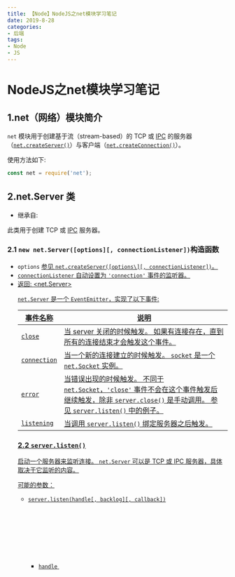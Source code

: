 ```yaml
---
title: 【Node】NodeJS之net模块学习笔记
date: 2019-8-28
categories: 
- 后端
tags: 
- Node
- JS
---
```


# NodeJS之net模块学习笔记

## 1.net（网络）模块简介

`net` 模块用于创建基于流（stream-based）的 TCP 或 [IPC](http://nodejs.cn/s/rAdYjf) 的服务器（[`net.createServer()`](http://nodejs.cn/s/e8cikS)）与客户端（[`net.createConnection()`](http://nodejs.cn/s/RTNxdX)）。

使用方法如下:

```js
const net = require('net');
```

## 2.net.Server 类

- 继承自: [<EventEmitter>](http://nodejs.cn/s/pGAddE)

此类用于创建 TCP 或 [IPC](http://nodejs.cn/s/rAdYjf) 服务器。

### 2.1 `new net.Server([options][, connectionListener])`构造函数

- `options` [<Object>](http://nodejs.cn/s/jzn6Ao) 参见 [`net.createServer([options\][, connectionListener])`](http://nodejs.cn/s/e8cikS)。
- `connectionListener` [<function>](http://nodejs.cn/s/ceTQa6) 自动设置为 [`'connection'`](http://nodejs.cn/s/4qU2j9) 事件的监听器。
- 返回: [<net.Server>](http://nodejs.cn/s/gBYjux)

`net.Server` 是一个 [`EventEmitter`](http://nodejs.cn/s/pGAddE)，实现了以下事件:

| 事件名称     | 说明                                                         |
| ------------ | ------------------------------------------------------------ |
| `close`      | 当 server 关闭的时候触发。 如果有连接存在，直到所有的连接结束才会触发这个事件。 |
| `connection` | 当一个新的连接建立的时候触发。 `socket` 是一个 `net.Socket` 实例。 |
| `error`      | 当错误出现的时候触发。 不同于 [`net.Socket`](http://nodejs.cn/s/wsJ1o1)，[`'close'`](http://nodejs.cn/s/3c6jjk) 事件不会在这个事件触发后继续触发，除非 [`server.close()`](http://nodejs.cn/s/zZ874N) 是手动调用。 参见 [`server.listen()`](http://nodejs.cn/s/xGksiu) 中的例子。 |
| `listening`  | 当调用 [`server.listen()`](http://nodejs.cn/s/xGksiu) 绑定服务器之后触发。 |

### 2.2 `server.listen()`

启动一个服务器来监听连接。 `net.Server` 可以是 TCP 或 [IPC](http://nodejs.cn/s/rAdYjf) 服务器，具体取决于它监听的内容。

可能的参数：

- `server.listen(handle[, backlog][, callback])`
  - `handle` [<object>](http://nodejs.cn/s/jzn6Ao)
  - `backlog` [<number>](http://nodejs.cn/s/SXbo1v) [`server.listen()`](http://nodejs.cn/s/xGksiu) 函数的通用参数。
  - `callback` [<funtion>](http://nodejs.cn/s/ceTQa6)
  - 返回: [<net.server>](http://nodejs.cn/s/gBYjux)
- `server.listen(options[, callback])`option参数：
  - `port` [<number>](http://nodejs.cn/s/SXbo1v)
  - `host` [<host>](http://nodejs.cn/s/9Tw2bK)
  - `path` [<string>](http://nodejs.cn/s/9Tw2bK) 如果指定了 `port` 参数则会被忽略。查看[识别 IPC 连接的路径。](http://nodejs.cn/s/tNVQV4)。
  - `backlog` [<number>](http://nodejs.cn/s/SXbo1v) [`server.listen()`](http://nodejs.cn/s/xGksiu) 函数的通用参数。
  - `exclusive` [<boolean>](http://nodejs.cn/s/jFbvuT) **默认值:** `false`。
  - `readableAll` [<boolean>](http://nodejs.cn/s/jFbvuT) 对于 IPC 服务器，使管道对所有用户都可读。**默认值:** `false`。
  - `writableAll` [<boolean>](http://nodejs.cn/s/jFbvuT) 对于 IPC 服务器，使管道对所有用户都可写。**默认值:** `false`。
  - `ipv6Only` [<boolean>](http://nodejs.cn/s/jFbvuT) 对于 TCP 服务器，将 `ipv6Only` 设置为 `true` 将会禁用双栈支持，即绑定到主机 `::` 不会使 `0.0.0.0` 绑定。**默认值:** `false`。
- `server.listen(path[, backlog][, callback])`用于 [IPC](http://nodejs.cn/s/rAdYjf) 服务器。
  - `path` [<string>](http://nodejs.cn/s/9Tw2bK) 如果指定了 `port` 参数则会被忽略。查看[识别 IPC 连接的路径。](http://nodejs.cn/s/tNVQV4)。
  - `backlog` [<number>](http://nodejs.cn/s/SXbo1v) [`server.listen()`](http://nodejs.cn/s/xGksiu) 函数的通用参数。
- `server.listen([port[,host[,backlog]]][,callback])` 用于 TCP 服务器。最常用
  - `port` [<number>](http://nodejs.cn/s/SXbo1v)
  - `host` [<host>](http://nodejs.cn/s/9Tw2bK)
  - `backlog` [<number>](http://nodejs.cn/s/SXbo1v) [`server.listen()`](http://nodejs.cn/s/xGksiu) 函数的通用参数。

这个函数是异步的。当服务器开始监听时，会触发 [`'listening'`](http://nodejs.cn/s/gimdsR) 事件。 最后一个参数 `callback` 将被添加为 [`'listening'`](http://nodejs.cn/s/gimdsR) 事件的监听器。

所有的 `listen()` 方法都可以使用一个 `backlog` 参数来指定待连接队列的最大长度。 此参数的默认值是 511 (不是512）。

所有的 [`net.Socket`](http://nodejs.cn/s/wsJ1o1) 都被设置为 `SO_REUSEADDR` (详见 [`socket(7)`](http://nodejs.cn/s/6qFPUH))。

当且仅当上次调用 `server.listen()` 发生错误或已经调用 `server.close()` 时，才能再次调用 `server.listen()` 方法。否则将抛出 `ERR_SERVER_ALREADY_LISTEN` 错误。

监听时最常见的错误之一是 `EADDRINUSE`。 这是因为另一个服务器已正在监听请求的 `port`/`path`/`handle`。 处理此问题的一种方法是在一段时间后重试：

```js
server.on('error', (e) => {
  if (e.code === 'EADDRINUSE') {
    console.log('地址正被使用，重试中...');
    setTimeout(() => {
      server.close();
      server.listen(PORT, HOST);
    }, 1000);
  }
});
```

### 2.3 `server.address()`

- 返回: [<object>](http://nodejs.cn/s/jzn6Ao) | [<string>](http://nodejs.cn/s/9Tw2bK) | [<null>](http://nodejs.cn/s/334hvC)

如果在 IP socket 上监听，则返回操作系统报告的绑定的 `address`、地址 `family` 名称、以及服务器 `port`（用于查找在获取操作系统分配的地址时分配的端口）：`{ port: 12346, family: 'IPv4', address: '127.0.0.1' }`。

对于在管道或 Unix 域套接字上监听的 server，该名称将返回为字符串。

```js
const server = net.createServer((socket) => {
  socket.end('再见\n');
}).on('error', (err) => {
  // 处理错误
  throw err;
});

// 获取任意未使用的端口。
server.listen(() => {
  console.log('打开服务器', server.address());
});
```

在 `'listening'` 事件被触发之前、或在调用 `server.close()` 之后， `server.address()` 返回 `null`。

### 2.4 `server.close([callback])`

- `callback` [<function>](http://nodejs.cn/s/ceTQa6) 当 server 被关闭时调用。
- 返回: [<net.Server>](http://nodejs.cn/s/gBYjux)

阻止 server 接受新的连接并保持现有的连接。 该函数是异步的，server 将在所有连接结束后关闭并触发 [`'close'`](http://nodejs.cn/s/3c6jjk) 事件。 可选的 `callback` 将在 `'close'` 事件发生时被调用。 与 `'close'` 事件不同的是，如果 server 在关闭时未打开，回调函数被调用时会传入一个 `Error` 对象作为唯一参数。

## 3.net.Socket 类

- 继承自: [<stream.Duplex>](http://nodejs.cn/s/2iRabr)

此类是 TCP 套接字或流式 [IPC](http://nodejs.cn/s/rAdYjf) 端点的抽象（在 Windows 上使用命名管道，否则使用 Unix 域套接字）。 它也是一个 [`EventEmitter`](http://nodejs.cn/s/pGAddE)。

`net.Socket` 可以由用户创建并且直接地与服务器进行交互。 例如，它由 [`net.createConnection()`](http://nodejs.cn/s/RTNxdX) 返回，因此用户可以使用它与服务器进行通信。

它也可以由 Node.js 创建，并在收到连接时传给用户。 例如，将它传给 [`net.Server`](http://nodejs.cn/s/gBYjux) 上触发的 [`'connection'`](http://nodejs.cn/s/4qU2j9) 事件的监听器，因此用户可以使用它与客户端进行交互。

### 3.1 `new net.Socket([options])`构造函数

- `options` [<object>](http://nodejs.cn/s/jzn6Ao) 可用选项有
  - `fd` [<number>](http://nodejs.cn/s/SXbo1v) 如果指定了该参数，则使用一个给定的文件描述符包装一个已存在的 socket，否则将创建一个新的 socket。
  - `allowHalfOpen` [<boolean>](http://nodejs.cn/s/jFbvuT) 指示是否允许半打开的 TCP 连接。详情查看 [`net.createServer()`](http://nodejs.cn/s/e8cikS) 和 [`'end'`](http://nodejs.cn/s/Hxzmh3) 事件。**默认值:** `false`。
  - `readable` [<boolean>](http://nodejs.cn/s/jFbvuT) 当传递了 `fd` 时允许读取 socket，否则忽略。**默认值:** `false`。
  - `writable` [<boolean>](http://nodejs.cn/s/jFbvuT) 当传递了 `fd` 时允许写入 socket，否则忽略。**默认值:** `false`。
- 返回: [<net.Socket>](http://nodejs.cn/s/wsJ1o1)

创建一个 socket 对象。 新创建的 socket 可以是 TCP socket 也可以是 [IPC](http://nodejs.cn/s/rAdYjf) 端点流，取决于它连接 [`connect()`](http://nodejs.cn/s/fGCDDg) 到什么。

### 3.2 socket事件

| 事件名称  | 描述                                                         |
| --------- | ------------------------------------------------------------ |
| `close`   | 一旦 socket 完全关闭就发出该事件。参数 `had_error` 是 boolean 类型，表明 socket 被关闭是否取决于传输错误。 |
| `connect` | 当一个 socket 连接成功建立的时候触发该事件。 查看 [`net.createConnection()`](http://nodejs.cn/s/RTNxdX)。 |
| `data`    | 当接收到数据的时触发该事件。`data` 参数是一个 `Buffer` 或 `String`。数据编码由 [`socket.setEncoding()`](http://nodejs.cn/s/2Vxp3Q) 设置。 |
| `drain`   | 当写入缓冲区变为空时触发。可以用来做上传节流。也可以查看：`socket.write()` 的返回值。 |
| `end`     | 当 socket 的另一端发送一个 FIN 包的时候触发，从而结束 socket 的可读端。 |
| `error`   | 当错误发生时触发。`'close'` 事件也会紧接着该事件被触发。     |
| `lookup`  | 在找到主机之后创建连接之前触发。                             |
| `timeout` | 当 socket 超时的时候触发。该事件只是用来通知 socket 已经闲置。用户必须手动关闭。也可以查看：[`socket.setTimeout()`](http://nodejs.cn/s/XC4Yyj)。 |
| `ready`   | `socket`准备好使用时触发，`'connect'` 后立即触发。           |

### 3.3 `socket.address()`

- 返回: [<object>](http://nodejs.cn/s/jzn6Ao)

返回操作系统报告的 socket 的 `address`、地址的 `family` 名称、以及 `port`： `{ port: 12346, family: 'IPv4', address: '127.0.0.1' }`。

### 3.4 `socket.connect()`

在给定的`socket`上启动一个连接。

- `socket.connect(options[, connectListener])`

  ​	对于 TCP 连接，可用的 `options` 有：

  - `port` [<number>](http://nodejs.cn/s/SXbo1v) 必须。`socket`要连接的端口。
  - `host` [<string>](http://nodejs.cn/s/9Tw2bK) `socket`要连接的主机。**默认值:** `'localhost'`。
  - `localAddress` [<string>](http://nodejs.cn/s/9Tw2bK) `socket`要连接的本地地址。
  - `localPort` [<number>](http://nodejs.cn/s/SXbo1v) `socket`要连接的本地端口。
  - `family` [<number>](http://nodejs.cn/s/SXbo1v) IP 栈的版本。必须为 `4`、 `6` 或 `0`。`0` 值表示允许 IPv4 和 IPv6 地址。**默认值:** `0`。
  - `hints` [<number>](http://nodejs.cn/s/SXbo1v) 可选的 [`dns.lookup()` 提示](http://nodejs.cn/s/WpjMXq)。
  - `lookup` [<function>](http://nodejs.cn/s/ceTQa6) 自定义的查找函数。**默认值:** [`dns.lookup()`](http://nodejs.cn/s/LJLsTL)。

- `socket.connect(path[, connectListener])` 用于 [IPC](http://nodejs.cn/s/rAdYjf) 连接。

- `socket.connect(port[, host\][, connectListener])` 用于 TCP 连接。

- 返回: [<net.Socket>](http://nodejs.cn/s/wsJ1o1) socket 自身。

该方法是异步的。当连接建立了的时候，[`'connect'`](http://nodejs.cn/s/BwGGNR) 事件将会被触发。如果连接过程中有问题，[`'error'`](http://nodejs.cn/s/v5sbt8) 事件将会代替 [`'connect'`](http://nodejs.cn/s/BwGGNR) 事件被触发，并将错误信息传递给 [`'error'`](http://nodejs.cn/s/v5sbt8) 监听器。 最后一个参数 `connectListener`，如果指定了，将会被添加为 [`'connect'`](http://nodejs.cn/s/BwGGNR) 事件的监听器。

```js
const net = require('net');
net.connect({
  port: 80,
  onread: {
    // 为套接字的每次读取复用 4KiB 的 Buffer。
    buffer: Buffer.alloc(4 * 1024),
    callback: function(nread, buf) {
      // 收到的数据在 `buf` 中可用，从 0 到 'nread`。
      console.log(buf.toString('utf8', 0, nread));
    }
  }
});
```

### 3.5`socket.destroy([error])`

- `error` [<Object>](http://nodejs.cn/s/jzn6Ao)
- 返回: [<net.Socket>](http://nodejs.cn/s/wsJ1o1)

确保在此 socket 上不再有 I/O 活动。 销毁流并关闭连接。有关更多详细信息，参见 [`writable.destroy()`](http://nodejs.cn/s/tLkQ7J)。

### 3.6  `socket.end([data[, encoding]][, callback])`

- `data` [<string>](http://nodejs.cn/s/9Tw2bK) | [<Buffer>](http://nodejs.cn/s/6x1hD3) | [<Unit8Array>](http://nodejs.cn/s/ZbDkpm)
- `encoding` [<string>](http://nodejs.cn/s/9Tw2bK) 仅当 `data` 是字符串时有效。**默认值:** `'utf8'`。
- `callback` [<function>](http://nodejs.cn/s/ceTQa6) 当 socket 完成时的回调函数。
- 返回: [<net.Socket>](http://nodejs.cn/s/wsJ1o1) socket 本身。

半关闭 socket。 例如发送一个 FIN 包。 服务端仍可以发送数据。

如果指定了 `data`，则相当于调用 `socket.write(data, encoding)` 之后再调用 [`socket.end()`](http://nodejs.cn/s/RyEJPD)。有关更多详细信息，参见 [`writable.end()`](http://nodejs.cn/s/nvArK4)。

### 3.7 `socket.setKeepAlive([enable][, initialDelay])`

- `enable` [<boolean>](http://nodejs.cn/s/jFbvuT) **默认值:** `false`。
- `initialDelay` [<number>](http://nodejs.cn/s/SXbo1v) **默认值:** `0`。
- 返回: [<net.Socket>](http://nodejs.cn/s/wsJ1o1) Socket 本身。

启用/禁用长连接功能， 并且在第一个长连接探针被发送到一个空闲的 socket 之前可选则配置初始延迟。

`initialDelay`（毫秒）用来设置接收到最后一个数据包和发送第一个长连接探针之间的延迟。将 `initialDelay` 设置为 `0`，则会保持默认值（或之前设置的值）不变。

### 3.8 `socket.write(data[, encoding][, callback])`

- `data` [<string>](http://nodejs.cn/s/9Tw2bK) | [<Buffer>](http://nodejs.cn/s/6x1hD3) | [<Unit8Array>](http://nodejs.cn/s/ZbDkpm)
- `encoding` [<string>](http://nodejs.cn/s/9Tw2bK) 仅当 `data` 是字符串时有效。**默认值:** `'utf8'`。
- `callback` [<function>](http://nodejs.cn/s/ceTQa6) 当 socket 完成时的回调函数。
- 返回: [<boolean>](http://nodejs.cn/s/jFbvuT)

在 socket 上发送数据。第二个参数制定了字符串的编码。 默认是 UTF8 编码。

如果全部数据都成功刷新到内核的缓冲则返回 `true`。如果全部或部分数据在用户内中排队，则返回 `false`。当缓冲再次空闲的时候将触发 [`'drain'`](http://nodejs.cn/s/GyDS4X) 事件。

当数据最终都被写出之后，可选的 `callback` 参数将会被执行（可能不会立即执行）。详见 `Writable` 流的 [`write()`](http://nodejs.cn/s/doppiK) 方法。

## 4.net其他方法

### 4.1 `net.connect()`和`net.createConnection()`

`net.connect()`是`net.createConnection()`的别名。

一个用于创建 [`net.Socket`](http://nodejs.cn/s/wsJ1o1) 的工厂函数，立即使用 [`socket.connect()`](http://nodejs.cn/s/fGCDDg) 初始化链接，然后返回启动连接的 `net.Socket`。

当连接建立之后，在返回的 socket 上将触发一个 [`'connect'`](http://nodejs.cn/s/BwGGNR) 事件。若制定了最后一个参数 `connectListener`，则它将会被添加到 [`'connect'`](http://nodejs.cn/s/BwGGNR) 事件作为一个监听器。

可能的参数：

- `net.connect(options[, connectListener])`
- `net.connect(path[, connectListener\])`用于 [IPC](http://nodejs.cn/s/rAdYjf) 连接
- `net.connect(port[, host\][, connectListener])` 用于 TCP 连接。

```js
const net = require('net');
const client = net.createConnection({ port: 8124 }, () => {
  // 'connect' 监听器
  console.log('已连接到服务器');
  client.write('你好世界!\r\n');
});
client.on('data', (data) => {
  console.log(data.toString());
  client.end();
});
client.on('end', () => {
  console.log('已从服务器断开');
});
```

如果要连接到 `/tmp/echo.sock`：

```js
const client = net.createConnection({ path: '/tmp/echo.sock' });
```

### 4.1 `net.isIP(input)`

- `input` [<string>](http://nodejs.cn/s/9Tw2bK)
- 返回: [<integer>](http://nodejs.cn/s/SXbo1v)

测试输入是否是 IP 地址。无效的字符串则返回 `0`，IPv4 地址则返回 `4`，IPv6 的地址则返回 `6`。

### 4.2 `net.isIPv4(input)`

- `input` [<string>](http://nodejs.cn/s/9Tw2bK)
- 返回: [<boolean>](http://nodejs.cn/s/jFbvuT)

如果输入是 IPv4 地址则返回 `true`，否则返回 `false`。

### 4.2 `net.isIPv6(input)`

- `input` [<string>](http://nodejs.cn/s/9Tw2bK)
- 返回: [<boolean>](http://nodejs.cn/s/jFbvuT)

如果输入是 IPv6 地址则返回 `true`，否则返回 `false`。